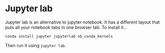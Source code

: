 # Jupyter lab

Jupyter lab is an alternative to jupyter notebook. It has a different layout that puts all your notebook tabs in one browser tab.
To install it...
```
conda install jupyter jupyterlab nb_conda_kernels
```
Then run it using `jupyter lab`.
